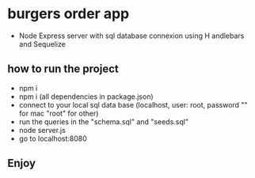 # burgers order app
- Node Express server with sql database connexion using H   andlebars and Sequelize

## how to run the project

- npm i
- npm i (all dependencies in package.json)
- connect to your local sql data base (localhost, user: root, password "" for mac "root" for other)
- run the queries in the "schema.sql" and "seeds.sql"
- node server.js
- go to localhost:8080

## Enjoy
